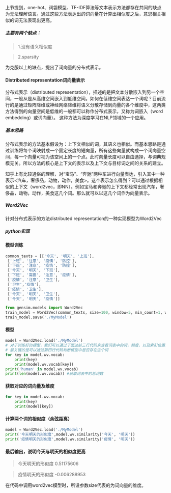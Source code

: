 上节提到，one-hot、词袋模型、TF-IDF算法等文本表示方法都存在共同的缺点为无法理解语言。通过这些方法表达出的词向量在计算出相似度之后，意思相关相似的词无法表现出更高。
##### 主要有两个缺点：

>1.没有语义相似度

>2.sparsity

为克服以上的缺点，提出了词向量的分布式表示。
#### Distributed representation词向量表示

分布式表示（distributed representation），描述的是把文本分散嵌入到另一个空间，一般从是从高维空间嵌入到低维空间。如何在低维空间表达一个词呢？目前流行的是通过矩阵降维或神经网络降维将语义分散存储到向量的各个维度中，这两类方法得到的向量空间是低维的一般都可以称作分布式表示，又称为词嵌入（word embedding）或词向量）。
这种方法为深度学习在NLP领域的一个应用。

##### 基本思路

分布式表示的方法基本假设为：上下文相似的词，其语义也相似。而基本思路是通过训练将每个词映射成一个固定长度的短向量，所有这些向量就构成一个词向量空间，每一个向量可视为该空间上的一个点。此时向量长度可以自由选择，与词典规模无关。所以方法的核心是上下文的表示以及上下文与目标词之间的关系的建立。

知乎上有比较通俗的理解，对“宝马”、“奔驰”两种车进行向量表达，引入其中一种表示<汽车，奢侈品，动物，动作，美食>。这个表示怎么得到？可以通过根据相似的上下文（word2vec，即NN）。例如宝马和奔驰的上下文都经常出现汽车，奢侈品，动物，动作，美食这几个词。那么就可以以这几个词作为向量表示。

##### Word2Vec

针对分布式表示的方法distributed representation的一种实现模型为Word2Vec

##### python实现
#### 模型训练
```python
common_texts = [['今天', '明天', '上班'],
 ['上班', '注意', '疫情', '防控'],
 ['下班', '注意', '疫情', '防控'],
 ['今天', '明天', '下班'],
 ['下班', '需要', '注意', '疫情'],
 ['疫情', '注意', '卫生'],
 ['卫生','疫情'],
 ['疫情', '卫生'],
 ['今天', '明天', '卫生'],
 ['今天', '明天', '疫情']]

from gensim.models import Word2Vec
train_model = Word2Vec(common_texts, size=100, window=5, min_count=1, workers=4)
train_model.save('./MyModel')
```
#### 模型
```python
model = Word2Vec.load('./MyModel')
# 对于训练好的模型，我们可以通过下面这前三行代码来查看词表中的词，频度，以及索引位置， 
# 最关键的是可以通过第四行代码判断模型中是否存在这个词
for key in model.wv.vocab:
    print(key)
    print(model.wv.vocab[key])
print('human' in model.wv.vocab)
print(len(model.wv.vocab)) #获取词表中的总词数
```


#### 获取对应的词向量及维度
```python
for key in model.wv.vocab:
    print(key)
    print(model[key])
```

#### 计算两个词的相似度（余弦距离）
```python
model = Word2Vec.load('./MyModel')
print('今天明天的形似度',model.wv.similarity('今天', '明天'))
print('疫情明天的形似度',model.wv.similarity('疫情', '明天'))
```

#### 最后输出，说明今天与明天的相似度更高
>今天明天的形似度 0.51175606

>疫情明天的形似度 -0.006288953

在代码中调用word2vec模型时，所设参数size代表的为词向量的维度。





